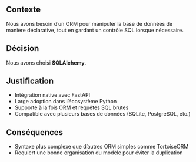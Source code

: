 ## Contexte
Nous avons besoin d’un ORM pour manipuler la base de données de manière déclarative, tout en gardant un contrôle SQL lorsque nécessaire.

## Décision
Nous avons choisi **SQLAlchemy**.

## Justification
- Intégration native avec FastAPI
- Large adoption dans l’écosystème Python
- Supporte à la fois ORM et requêtes SQL brutes
- Compatible avec plusieurs bases de données (SQLite, PostgreSQL, etc.)

## Conséquences
- Syntaxe plus complexe que d’autres ORM simples comme TortoiseORM
- Requiert une bonne organisation du modèle pour éviter la duplication